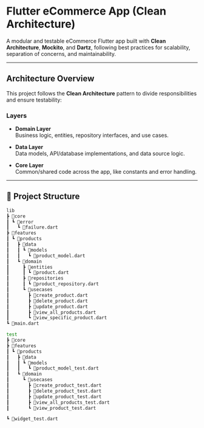 #  Flutter eCommerce App (Clean Architecture)

A modular and testable eCommerce Flutter app built with **Clean Architecture**, **Mockito**, and **Dartz**, following best practices for scalability, separation of concerns, and maintainability.

---

##  Architecture Overview

This project follows the **Clean Architecture** pattern to divide responsibilities and ensure testability:

###  Layers


- **Domain Layer**  
  Business logic, entities, repository interfaces, and use cases.

- **Data Layer**  
  Data models, API/database implementations, and data source logic.

- **Core Layer**  
  Common/shared code across the app, like constants and error handling.

---

## 📁 Project Structure

```bash
lib
┣ 📂core
┃ ┗ 📂error
┃   ┗ 📜failure.dart
┣ 📂features
┃ ┗ 📂products
┃   ┣ 📂data
┃   ┃ ┗ 📂models
┃   ┃   ┗ 📜product_model.dart
┃   ┗ 📂domain
┃     ┣ 📂entities
┃     ┃ ┗ 📜product.dart
┃     ┣ 📂repositories
┃     ┃ ┗ 📜product_repository.dart
┃     ┗ 📂usecases
┃       ┣ 📜create_product.dart
┃       ┣ 📜delete_product.dart
┃       ┣ 📜update_product.dart
┃       ┣ 📜view_all_products.dart
┃       ┗ 📜view_specific_product.dart
┗ 📜main.dart
```

```bash
test
┣ 📂core
┣ 📂features
┃ ┗ 📂products
┃   ┣ 📂data
┃   ┃ ┗ 📂models
┃   ┃   ┗ 📜product_model_test.dart
┃   ┗ 📂domain
┃     ┗ 📂usecases
┃       ┣ 📜create_product_test.dart
┃       ┣ 📜delete_product_test.dart
┃       ┣ 📜update_product_test.dart
┃       ┣ 📜view_all_products_test.dart
┃       ┗ 📜view_product_test.dart

┗ 📜widget_test.dart

```
